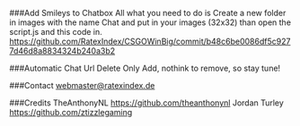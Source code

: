 ###Add Smileys to Chatbox
All what you need to do is Create a new folder in images with the name Chat and put in your images (32x32) than open the script.js and this code in.
https://github.com/RatexIndex/CSGOWinBig/commit/b48c6be0086df5c9277d46d8a8834324b240a3b2

###Automatic Chat Url Delete
Only Add, nothink to remove, so stay tune!







###Contact
webmaster@ratexindex.de

###Credits
TheAnthonyNL https://github.com/theanthonynl
Jordan Turley https://github.com/ztizzlegaming